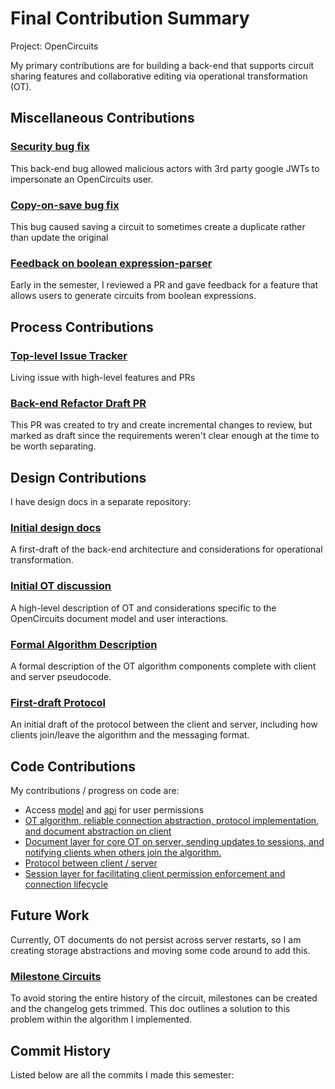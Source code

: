 # Final Contribution Summary
Project: OpenCircuits

My primary contributions are for building a back-end that supports circuit sharing features and collaborative editing via operational transformation (OT).

##  Miscellaneous Contributions
### [Security bug fix](https://github.com/OpenCircuits/OpenCircuits/pull/670)
This back-end bug allowed malicious actors with 3rd party google JWTs to impersonate an OpenCircuits user.
### [Copy-on-save bug fix](https://github.com/OpenCircuits/OpenCircuits/pull/670)
This bug caused saving a circuit to sometimes create a duplicate rather than update the original

### [Feedback on boolean expression-parser](https://github.com/OpenCircuits/OpenCircuits/pull/630#pullrequestreview-669494926)
Early in the semester, I reviewed a PR and gave feedback for a feature that allows users to generate circuits from boolean expressions.

## Process Contributions
### [Top-level Issue Tracker](https://github.com/OpenCircuits/OpenCircuits/issues/677)
Living issue with high-level features and PRs

### [Back-end Refactor Draft PR](https://github.com/OpenCircuits/OpenCircuits/pull/674)
This PR was created to try and create incremental changes to review, but marked as draft since the requirements weren't clear enough at the time to be worth separating.

## Design Contributions
I have design docs in a separate repository:
### [Initial design docs](https://github.com/KevinMackenzie/OpenCircuitsStatus/blob/master/designs/DesignDoc.md)
A first-draft of the back-end architecture and considerations for operational transformation.

### [Initial OT discussion](https://github.com/KevinMackenzie/OpenCircuitsStatus/blob/master/designs/OT.md)
A high-level description of OT and considerations specific to the OpenCircuits document model and user interactions.

### [Formal Algorithm Description](https://github.com/KevinMackenzie/OpenCircuitsStatus/blob/master/designs/Algorithm.md)
A formal description of the OT algorithm components complete with client and server pseudocode.  

### [First-draft Protocol](https://github.com/KevinMackenzie/OpenCircuitsStatus/blob/master/designs/OTProtocol.md)
An initial draft of the protocol between the client and server, including how clients join/leave the algorithm and the messaging format.

## Code Contributions
My contributions / progress on code are:
- Access [model](https://github.com/OpenCircuits/OpenCircuits/blob/operational_transformation/src/server/core/model/access.go) and [api](https://github.com/OpenCircuits/OpenCircuits/blob/operational_transformation/src/server/api/routes/access/handlers.go) for user permissions
- [OT algorithm, reliable connection abstraction, protocol implementation, and document abstraction on client](https://github.com/OpenCircuits/OpenCircuits/tree/operational_transformation/src/app/core/ot)
- [Document layer for core OT on server, sending updates to sessions, and notifying clients when others join the algorithm.](https://github.com/OpenCircuits/OpenCircuits/tree/operational_transformation/src/server/ot/doc)
- [Protocol between client / server](https://github.com/OpenCircuits/OpenCircuits/tree/operational_transformation/src/server/ot/conn)
- [Session layer for facilitating client permission enforcement and connection lifecycle](https://github.com/OpenCircuits/OpenCircuits/tree/operational_transformation/src/server/ot/session)

## Future Work
Currently, OT documents do not persist across server restarts, so I am creating storage abstractions and moving some code around to add this.

### [Milestone Circuits](https://github.com/KevinMackenzie/OpenCircuitsStatus/blob/master/designs/DesignatedUpdater.md)
To avoid storing the entire history of the circuit, milestones can be created and the changelog gets trimmed.  This doc outlines a solution to this problem within the algorithm I implemented.

## Commit History
Listed below are all the commits I made this semester: